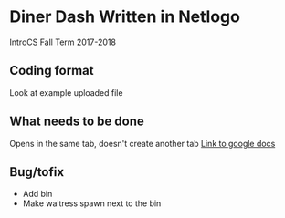 # Diner Dash Written in Netlogo
IntroCS Fall Term 2017-2018

## Coding format
Look at example uploaded file

## What needs to be done
Opens in the same tab, doesn't create another tab
[Link to google docs](https://docs.google.com/document/d/1vsymk7J4fdsVR02nN1uIX_hhSnKJZL9jIxRXHr27D9A/edit)

## Bug/tofix
- Add bin 
- Make waitress spawn next to the bin
